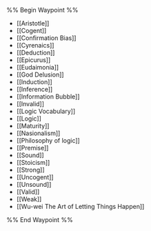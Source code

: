 %% Begin Waypoint %%
- [[Aristotle]]
- [[Cogent]]
- [[Confirmation Bias]]
- [[Cyrenaics]]
- [[Deduction]]
- [[Epicurus]]
- [[Eudaimonia]]
- [[God Delusion]]
- [[Induction]]
- [[Inference]]
- [[Information Bubble]]
- [[Invalid]]
- [[Logic Vocabulary]]
- [[Logic]]
- [[Maturity]]
- [[Nasionalism]]
- [[Philosophy of logic]]
- [[Premise]]
- [[Sound]]
- [[Stoicism]]
- [[Strong]]
- [[Uncogent]]
- [[Unsound]]
- [[Valid]]
- [[Weak]]
- [[Wu-wei The Art of Letting Things Happen]]

%% End Waypoint %%
